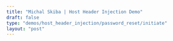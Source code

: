 ```yaml
---
title: "Michal Skiba | Host Header Injection Demo"
draft: false
type: "demos/host_header_injection/password_reset/initiate"
layout: "post"
---
```


